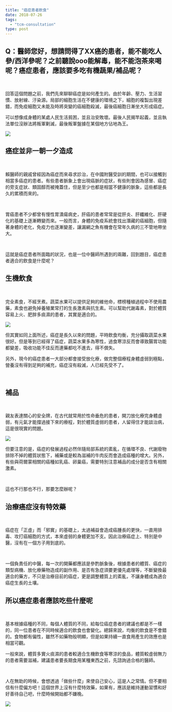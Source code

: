 ```yaml
---
title: "癌症患者飲食"
date: 2018-07-26
tags: 
  - "tcm-consultation"
type: post
---
```


## Q：醫師您好，想請問得了XX癌的患者，能不能吃人參/西洋參呢？之前聽說ooo能解毒，能不能泡茶來喝呢？癌症患者，應該要多吃有機蔬果/補品呢？

 

回答這個問題之前，我們先來聊聊癌症是如何產生的。由於年齡、壓力、生活習慣、放射線、汙染源。局部的細胞生活在不健康的環境之下，細胞的複製出現差錯，而免疫細胞又未能及時將突變的癌細胞殺滅，最後癌細胞日漸坐大形成癌症。

可以想像成身體的某處人民生活貧困，並且治安敗壞。最後人民揭竿起義，並且執法單位沒辦法將叛軍剿滅，最後叛軍盤據在某個地方佔地為王。

![](/images/uploads/armed-forces-300x200.jpg)

## 癌症並非一朝一夕造成

 

賴醫師的親戚曾經因為癌症而來尋求診治，在中國附醫受訓的期間，也可以接觸到相當多癌症的患者。有些患者脈象上會出現癌脈的症狀，有些則會因為感冒、癌症的旁支症狀、類固醇而被掩蓋住，但是至少也都是相當不健康的脈象，這些都是長久的累積而來的。

 

胃癌患者不少都曾有慢性胃潰瘍病史，肝癌的患者常常是從肝炎、肝纖維化、肝硬化的基礎上逐漸轉變而來。一般而言，身體的免疫系統會找出潛藏的癌細胞，但隨著身體的老化，免疫力也逐漸變差，讓漏網之魚有機會在常年久病的三不管地帶坐大。

 

這就是癌症患者所面臨的狀況，也是一位中醫師所遇到的兩難，回到題目，癌症患者適合的飲食是什麼呢？

## 生機飲食

 

完全素食，不經烹煮。蔬菜水果可以提供足夠的維他命，標榜種植過程中不使用農藥，素食也避免掉養殖業常打的生長激素與抗生素。可以幫助代謝毒素，對於體質容易上火、肥胖多痰濕的患者，其實是適合的。

![](/images/uploads/vital-diet-300x169.jpg)

但其實如同上面所述，癌症是長久以來的問題，平時飲食均衡，充分攝取蔬菜水果很好。但是等到已經得了癌症，蔬菜水果多為寒性，過食寒涼反而會導致腸胃功能都變差，吸收功能不佳反而連藥都吃不進去，得不償失。

另外，現今的癌症患者一大部分都會接受放化療，做完整個療程身體虛弱到極點，營養沒有得到足夠的補充，癌症沒有殺滅，人已經先受不了。

 

## 補品

 

親友表達關心的安全牌，在古代就常用於性命垂危的患者，開刀放化療完身體虛弱，有元氣才能撐過接下來的療程，對於體質虛弱的患者，人留得住才能談治病，這是很現實的問題。

![](/images/uploads/ginseng-300x200.jpg)

但要注意的是，癌症的發展過程必然伴隨局部系統的紊亂，在循環不良、代謝廢物排除不掉的體質狀態下，補藥或是較為滋補的牛肉反而會造成癌種的增大。另外，有些與荷爾蒙相關的癌種如乳癌、卵巢癌，需要特別注意補品的成分是否含有相關激素。

 

這也不行那也不行，那要怎麼辦呢？

## 治療癌症沒有特效藥

 

癌症在「正虛」而「邪實」的基礎上，太過補益會造成癌腫長的更快，一直用排毒、攻打癌細胞的方式，本來虛弱的身體更加不支。因此治療癌症上、特別是中醫，沒有在一個方子用到底的。

 

一個負責任的中醫，每一次的開藥都應該是參酌脈象後，根據患者的體質、癌症的類型病機、放化療藥物造成的副作用、是否有急症須要更優先處理等，不斷變換最適合的藥方，不只是治療目前的癌症，更是調整體質上的紊亂，不讓身體成為適合癌症生長的土壤。

## 所以癌症患者應該吃些什麼呢

 

基本根據癌種的不同，每個人體質的不同，給每位癌症患者的建議也都是不一樣的，同一位患者在不同時候適合的飲食也會變化。總歸來說，均衡的飲食是不會錯的。食物都有偏性，雖然不如藥物般明顯，但是如果持續一直食用產生的效應也是相當可觀。

一般來說，體質多實火痰濕的患者較適合生機飲食等寒涼的食品，體質較虛弱無力的患者需要滋補，建議患者要長期食用某種東西之前，先諮詢過合格的醫師。

 

人在無助的時候，會想透過「做些什麼」來使自己安心，這是人之常情。但不要相信有什麼偏方吧！這個世界上沒有什麼特效藥，如果有，應該是維持運動習慣和好好善待自己吧，什麼時候開始都不嫌晚。

![](/images/uploads/girl-300x200.jpg)

